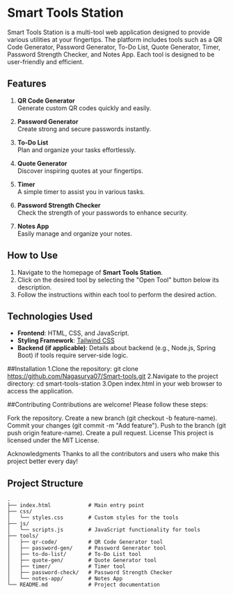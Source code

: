 # Smart Tools Station

Smart Tools Station is a multi-tool web application designed to provide various utilities at your fingertips. The platform includes tools such as a QR Code Generator, Password Generator, To-Do List, Quote Generator, Timer, Password Strength Checker, and Notes App. Each tool is designed to be user-friendly and efficient.

## Features

1. **QR Code Generator**  
   Generate custom QR codes quickly and easily.

2. **Password Generator**  
   Create strong and secure passwords instantly.

3. **To-Do List**  
   Plan and organize your tasks effortlessly.

4. **Quote Generator**  
   Discover inspiring quotes at your fingertips.

5. **Timer**  
   A simple timer to assist you in various tasks.

6. **Password Strength Checker**  
   Check the strength of your passwords to enhance security.

7. **Notes App**  
   Easily manage and organize your notes.

## How to Use

1. Navigate to the homepage of **Smart Tools Station**.
2. Click on the desired tool by selecting the "Open Tool" button below its description.
3. Follow the instructions within each tool to perform the desired action.

## Technologies Used

- **Frontend**: HTML, CSS, and JavaScript.
- **Styling Framework**: [Tailwind CSS](https://tailwindcss.com/)
- **Backend (if applicable)**: Details about backend (e.g., Node.js, Spring Boot) if tools require server-side logic.

##Installation
1.Clone the repository:
git clone https://github.com/Nagasurya07/Smart-tools.git
2.Navigate to the project directory:
cd smart-tools-station
3.Open index.html in your web browser to access the application.

##Contributing
Contributions are welcome! Please follow these steps:

Fork the repository.
Create a new branch (git checkout -b feature-name).
Commit your changes (git commit -m "Add feature").
Push to the branch (git push origin feature-name).
Create a pull request.
License
This project is licensed under the MIT License.

Acknowledgments
Thanks to all the contributors and users who make this project better every day!

## Project Structure

```plaintext
.
├── index.html            # Main entry point
├── css/
│   └── styles.css        # Custom styles for the tools
├── js/
│   └── scripts.js        # JavaScript functionality for tools
├── tools/
│   ├── qr-code/          # QR Code Generator tool
│   ├── password-gen/     # Password Generator tool
│   ├── to-do-list/       # To-Do List tool
│   ├── quote-gen/        # Quote Generator tool
│   ├── timer/            # Timer tool
│   ├── password-check/   # Password Strength Checker
│   └── notes-app/        # Notes App
└── README.md             # Project documentation


